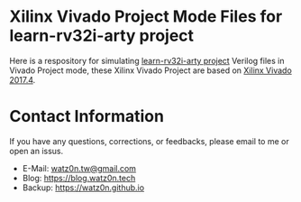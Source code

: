 Xilinx Vivado Project Mode Files for learn-rv32i-arty project
===

Here is a respository for simulating [learn-rv32i-arty project](https://github.com/watz0n/learn-rv32i-arty) Verilog files in Vivado Project mode, these Xilinx Vivado Project are based on [Xilinx Vivado 2017.4](https://www.xilinx.com/support/download/index.html/content/xilinx/en/downloadNav/vivado-design-tools/2017-4.html).


Contact Information
===

If you have any questions, corrections, or feedbacks, please email to me or open an issus.

* E-Mail:   watz0n.tw@gmail.com
* Blog:     https://blog.watz0n.tech
* Backup:   https://watz0n.github.io

